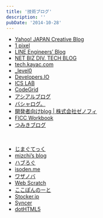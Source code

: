 ```yaml
---
title: '技術ブログ'
description: ''
pubDate: '2014-10-28'
---
```


<ul>
<li><a href="http://yj-creative.tumblr.com/">Yahoo! JAPAN Creative Blog</a></li>
<li><a href="http://ameblo.jp/ca-1pixel/">1 pixel</a></li>
<li><a href="http://developers.linecorp.com/blog/ja/">LINE Engineers’ Blog</a></li>
<li><a href="http://tech.recruit-mp.co.jp/">NET BIZ DIV. TECH BLOG</a></li>
<li><a href="http://tech.kayac.com/">tech.kayac.com</a></li>
<li><a href="http://level0.kayac.com/">_level0</a></li>
<li><a href="http://dev.classmethod.jp/">Developers.IO</a></li>
<li><a href="http://ics-web.jp/lab/">ICS LAB </a></li>
<li><a href="https://app.codegrid.net/">CodeGrid</a></li>
<li><a href="http://blog.asial.co.jp/">アシアルブログ</a></li>
<li><a href="http://c-brains.jp/blog/wsg/">バシャログ。</a></li>
<li><a href="https://www.xenophy.com/blog/">開発者向けblog | 株式会社ゼノフィ</a></li>
<li><a href="http://ficc-workbook.tumblr.com/">FICC Workbook</a></li>
<li><a href="http://blog.tsumikiinc.com/">つみきブログ</a></li>
</ul>
<p>&nbsp;</p>
<ul>
<li><a href="http://nakajmg.github.io/">じまぐてっく</a></li>
<li><a href="http://mizchi.hatenablog.com/">mizchi’s blog</a></li>
<li><a href="http://havelog.ayumusato.com/">ハブろぐ</a></li>
<li><a href="http://isoden.me/">isoden.me</a></li>
<li><a href="http://wazanova.jp/">ワザノバ</a></li>
<li><a href="http://efcl.info/">Web Scratch</a></li>
<li><a href="http://cocopon.me/blog/">ここぽんのーと</a></li>
<li><a href="http://stocker.jp/">Stocker.jp</a></li>
<li><a href="http://syncer.jp/">Syncer</a></li>
<li><a href="http://dothtml5.com/">dotHTML5</a></li>
</ul>
